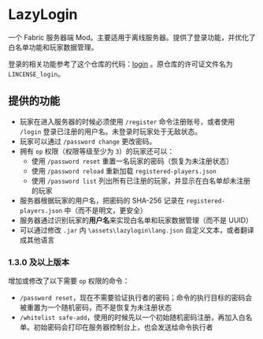 # LazyLogin

一个 Fabric 服务器端 Mod。主要适用于离线服务器。提供了登录功能，并优化了白名单功能和玩家数据管理。

登录的相关功能参考了这个仓库的代码：[login](https://github.com/Londiuh/login) 。原仓库的许可证文件名为 `LINCENSE_login`。

## 提供的功能

- 玩家在进入服务器的时候必须使用 `/register` 命令注册账号，或者使用 `/login` 登录已注册的用户名。未登录时玩家处于无敌状态。
- 玩家可以通过 `/password change` 更改密码。
- 拥有 `op` 权限（权限等级至少为 `3`）的玩家还可以：
  - 使用 `/password reset` 重置一名玩家的密码（恢复为未注册状态）
  - 使用 `/password reload` 重新加载 `registered-players.json`
  - 使用 `/password list` 列出所有已注册的玩家，并显示在白名单却未注册的玩家
- 服务器根据玩家的用户名，把密码的 SHA-256 记录在 `registered-players.json` 中（而不是明文，更安全）
- 服务器通过识别玩家的**用户名**来实现白名单和玩家数据管理（而不是 UUID）
- 可以通过修改 `.jar` 内 `\assets\lazylogin\lang.json` 自定义文本，或者翻译成其他语言

### 1.3.0 及以上版本

增加或修改了以下需要 `op` 权限的命令：

- `/password reset`，现在不需要验证执行者的密码；命令的执行目标的密码会被重置为一个随机密码，而不是恢复为未注册状态
- `/whitelist safe-add`，使用的时候先以一个初始随机密码注册，再加入白名单。初始密码会打印在服务器控制台上，也会发送给命令执行者